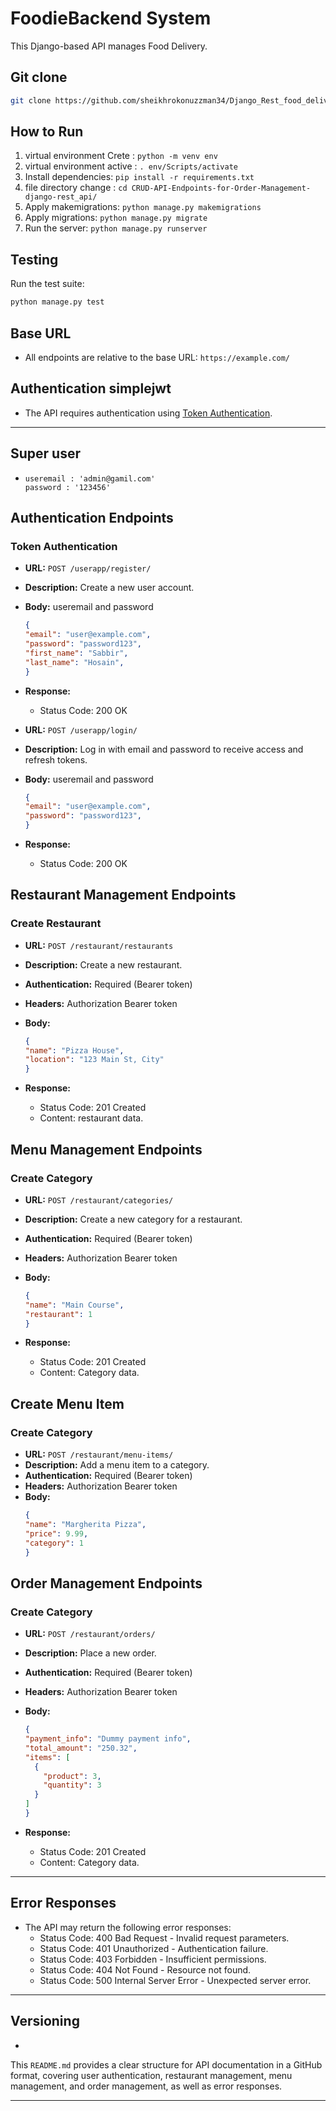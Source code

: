 # FoodieBackend System

This Django-based API manages Food Delivery.

## Git clone
   ```bash
   git clone https://github.com/sheikhrokonuzzman34/Django_Rest_food_delivery_company.git

   ``` 


## How to Run

1. virtual environment Crete : `python -m venv env`
2. virtual environment active : `. env/Scripts/activate`
3. Install dependencies: `pip install -r requirements.txt`
4. file directory change : `cd CRUD-API-Endpoints-for-Order-Management-django-rest_api/`
5. Apply makemigrations: `python manage.py makemigrations`
6. Apply migrations: `python manage.py migrate`
7. Run the server: `python manage.py runserver`

## Testing

Run the test suite:

```bash
python manage.py test
```   


## Base URL
- All endpoints are relative to the base URL: `https://example.com/`

## Authentication simplejwt
- The API requires authentication using [Token Authentication](https://django-rest-framework-simplejwt.readthedocs.io/en/latest/getting_started.html).

---

##  Super user
-
  ```text
  useremail : 'admin@gamil.com'
  password : '123456'
  ```


## Authentication Endpoints

### Token Authentication
- **URL:** `POST /userapp/register/`
- **Description:** Create a new user account.
- **Body:**  useremail and password
  ```json
  {
  "email": "user@example.com",
  "password": "password123",
  "first_name": "Sabbir",
  "last_name": "Hosain",
  }
- **Response:**
  - Status Code: 200 OK


- **URL:** `POST /userapp/login/`
- **Description:** Log in with email and password to receive access and refresh tokens.
- **Body:**  useremail and password
  ```json
  {
  "email": "user@example.com",
  "password": "password123",
  }
- **Response:**
  - Status Code: 200 OK


## Restaurant Management Endpoints
  
### Create Restaurant
- **URL:** `POST /restaurant/restaurants`
- **Description:** Create a new restaurant.
- **Authentication:** Required (Bearer token)
- **Headers:** Authorization Bearer token
- **Body:** 
  ```json
  {
  "name": "Pizza House",
  "location": "123 Main St, City"
  }
  ```

- **Response:**
  - Status Code: 201 Created
  - Content: restaurant data.

## Menu Management Endpoints

### Create Category
- **URL:** `POST /restaurant/categories/`
- **Description:** Create a new category for a restaurant.
- **Authentication:** Required (Bearer token)
- **Headers:** Authorization Bearer token
- **Body:** 
  ```json
  {
  "name": "Main Course",
  "restaurant": 1
  }

  ```

- **Response:**
  - Status Code: 201 Created
  - Content: Category  data.


## Create Menu Item

### Create Category
- **URL:** `POST /restaurant/menu-items/`
- **Description:** Add a menu item to a category.
- **Authentication:** Required (Bearer token)
- **Headers:** Authorization Bearer token
- **Body:** 
  ```json
  {
  "name": "Margherita Pizza",
  "price": 9.99,
  "category": 1
  }

## Order Management Endpoints

### Create Category
- **URL:** `POST /restaurant/orders/`
- **Description:** Place a new order.
- **Authentication:** Required (Bearer token)
- **Headers:** Authorization Bearer token
- **Body:** 
  ```json
  {
  "payment_info": "Dummy payment info",
  "total_amount": "250.32",
  "items": [
    {
      "product": 3,
      "quantity": 3
    }
  ]
  }

  ```

- **Response:**
  - Status Code: 201 Created
  - Content: Category  data.


---



## Error Responses
- The API may return the following error responses:
  - Status Code: 400 Bad Request - Invalid request parameters.
  - Status Code: 401 Unauthorized - Authentication failure.
  - Status Code: 403 Forbidden - Insufficient permissions.
  - Status Code: 404 Not Found - Resource not found.
  - Status Code: 500 Internal Server Error - Unexpected server error.

---

## Versioning
- 
This `README.md` provides a clear structure for API documentation in a GitHub format, covering user authentication, restaurant management, menu management, and order management, as well as error responses.


---

